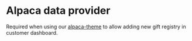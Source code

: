 # Alpaca data provider
Required when using our [alpaca-theme](https://github.com/SnowdogApps/magento2-alpaca-theme) to allow adding new gift registry in customer dashboard.
